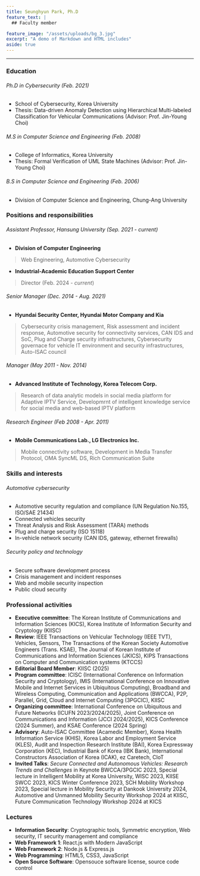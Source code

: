 ```yaml
---
title: Seunghyun Park, Ph.D
feature_text: |
  ## Faculty member

feature_image: "/assets/uploads/bg_3.jpg"
excerpt: "A demo of Markdown and HTML includes"
aside: true
---
```


* * *

### Education
###### Ph.D in Cybersecurity (Feb. 2021)
* School of Cybersecurity, Korea University
* Thesis: Data-driven Anomaly Detection using Hierarchical Multi-labeled Classification for Vehicular Communications (Advisor: Prof. Jin-Young Choi)

###### M.S in Computer Science and Engineering (Feb. 2008)
* College of Informatics, Korea University
* Thesis: Formal Verification of UML State Machines (Advisor: Prof. Jin-Young Choi)

###### B.S in Computer Science and Engineering (Feb. 2006)
* Division of Computer Science and Engineering, Chung-Ang University

### Positions and responsibilities
###### Assistant Professor, Hansung University (Sep. 2021 - _current_)
* **Division of Computer Engineering**
> Web Engineering, Automotive Cybersecurity
* **Industrial-Academic Education Support Center**
> Director (Feb. 2024 - _current_)

###### Senior Manager (Dec. 2014 - Aug. 2021)
* **Hyundai Security Center, Hyundai Motor Company and Kia**
> Cybersecurity crisis management, Risk assessment and incident response, Automotive security for connectivity services, CAN IDS and SoC, Plug and Charge security infrastructures, Cybersecurity governace for vehicle IT environment and security infrastructures, Auto-ISAC council

###### Manager (May 2011 - Nov. 2014)
* **Advanced Institute of Technology, Korea Telecom Corp.**
> Research of data analytic models in social media platform for Adaptive IPTV Service, Developmrnt of intelligent knowledge service for social media and web-based IPTV platform

###### Research Engineer (Feb 2008 - Apr. 2011)
* **Mobile Communications Lab., LG Electronics Inc.**
> Mobile connectivity software, Development in Media Transfer Protocol, OMA SyncML DS, Rich Communication Suite

### Skills and interests
###### Automotive cybersecurity
* Automotive security regulation and compliance (UN Regulation No.155, ISO/SAE 21434)
* Connected vehicles security
* Threat Analysis and Risk Assessment (TARA) methods
* Plug and charge security (ISO 15118)
* In-vehicle network security (CAN IDS, gateway, ethernet firewalls)

###### Security policy and technology
* Secure software development process
* Crisis management and incident responses
* Web and mobile security inspection
* Public cloud security

### Professional activities
* **Executive committee**: The Korean Institute of Communications and Information Sciences (KICS), Korea Institute of Information Security and Cryptology (KIISC)
* **Review**: IEEE Transactions on Vehicular Technology (IEEE TVT), Vehicles, Sensors, The Transactions of the Korean Society Automotive Engineers (Trans. KSAE), The Journal of Korean Institute of Communications and Information Sciences (JKICS), KIPS Transactions on Computer and Communication systems (KTCCS)
* **Editorial Board Member**: KIISC (2025)
* **Program committee**: ICISC (International Conference on Information Security and Cryptology), IMIS (International Conference on Innovative Mobile and Internet Services in Ubiquitous Computing), Broadband and Wireless Computing, Communication and Applications (BWCCA), P2P, Parallel, Grid, Cloud and Internet Computing (3PGCIC), KIISC
* **Organizing committee**: International Conference on Ubiquitous and Future Networks (ICUFN 2023/2024/2025), Joint Conference on Communications and Information (JCCI 2024/2025), KICS Conference (2024 Summer), and KSAE Conference (2024 Spring)
* **Advisory**: Auto-ISAC Committee (Acamedic Member), Korea Health Information Service (KHIS), Korea Labor and Employment Service (KLES), Audit and Inspection Research Institute (BAI), Korea Expressway Corporation (KEC), Industrial Bank of Korea (IBK Bank), International Constructors Association of Korea (ICAK), ez Caretech, CIoT
* **Invited Talks**: _Secure Connected and Autonomous Vehicles: Research Trends and Challenges_ in Keynote BWCCA/3PGCIC 2023, Special lecture in Intelligent Mobility at Korea University, WISC 2023, KIISE SWCC 2023, KICS Winter Conference 2023, SCH Mobility Workshop 2023, Special lecture in Mobility Security at Dankook University 2024, Automotive and Unmanned Mobility Security Workshop 2024 at KIISC, Future Communication Technology Workshop 2024 at KICS

### Lectures
* **Information Security**: Cryptographic tools, Symmetric encryption, Web security, IT security management and compliance
* **Web Framework 1**: React.js with Modern JavaScript
* **Web Framework 2**: Node.js & Express.js
* **Web Programming**: HTML5, CSS3, JavaScript
* **Open Source Software**: Opensouce software license, source code control

<!--

[A link](https://david.darn.es "A link")

Lorem ipsum dolor sit amet, consectetur adip* isicing elit, sed do eiusmod *tempor incididunt ut labore et dolore magna aliqua.

Duis aute irure dolor in [A link](https://david.darn.es "A link") reprehenderit in voluptate velit esse cillum **bold text** dolore eu fugiat nulla pariatur. Excepteur span element sint occaecat cupidatat non proident, sunt _italicised text_ in culpa qui officia deserunt mollit anim id `some code` est laborum.

* An item
* An item
* An item
* An item
* An item

1. Item one
2. Item two
3. Item three
4. Item four
5. Item five

> A simple blockquote

Some HTML...

``` html
<blockquote cite="http://www.imdb.com/title/tt0284978/quotes/qt1375101">
  <p>You planning a vacation, Mr. Sullivan?</p>
  <footer>
    <a href="http://www.imdb.com/title/tt0284978/quotes/qt1375101">Sunways Security Guard</a>
  </footer>
</blockquote>
```

...CSS...

``` css
blockquote {
  text-align: center;
  font-weight: bold;
}
blockquote footer {
  font-size: .8rem;
}
```

...and JavaScript

``` js
const blockquote = document.querySelector("blockquote")
const bolden = (keyString, string) =>
  string.replace(new RegExp(keyString, 'g'), '<strong>'+keyString+'</strong>')

blockquote.innerHTML = bolden("Mr. Sullivan", blockquote.innerHTML)
```

`Single line of code`

## HTML Includes

### Contact form

{% include site-form.html %}

``` html
{% raw %}{% include site-form.html %}{% endraw %}
```

### Demo map embed

{% include map.html id="1UT-2Z-Vg_MG_TrS5X2p8SthsJhc" title="Coffee shop map" %}

``` html
{% raw %}{% include map.html id="XXXXXX" title="Coffee shop map" %}{% endraw %}
```

### Button include

{% include button.html text="A button" link="https://david.darn.es" %}

{% include button.html text="A button with icon" link="https://twitter.com/daviddarnes" icon="twitter" %}

``` html
{% raw %}{% include button.html text="A button" link="https://david.darn.es" %}
{% include button.html text="A button with icon" link="https://twitter.com/daviddarnes" icon="twitter" %}{% endraw %}
```

### Icon include

{% include icon.html id="twitter" title="twitter" %} [{% include icon.html id="linkedin" title="twitter" %}](https://www.linkedin.com/in/daviddarnes)

``` html
{% raw %}{% include icon.html id="twitter" title="twitter" %}
[{% include icon.html id="linkedin" title="twitter" %}](https://www.linkedin.com/in/daviddarnes){% endraw %}
```

### Video include

{% include video.html id="zrkcGL5H3MU" title="Siteleaf tutorial video" %}

``` html
{% raw %}{% include video.html id="zrkcGL5H3MU" title="Siteleaf tutorial video" %}{% endraw %}
```


### Image includes

{% include figure.html image="https://picsum.photos/600/800?image=894" caption="Image with caption" width="300" height="800" %}

{% include figure.html image="https://picsum.photos/600/800?image=894" caption="Right aligned image" position="right" width="300" height="800" %}

{% include figure.html image="https://picsum.photos/600/800?image=894" caption="Left aligned image" position="left" width="300" height="800" %}

{% include figure.html image="https://picsum.photos/1600/800?image=894" alt="Image with just alt text" %}

``` html
{% raw %}{% include figure.html image="https://picsum.photos/600/800?image=894" caption="Image with caption" width="300" height="800" %}

{% include figure.html image="https://picsum.photos/600/800?image=894" caption="Right aligned image" position="right" width="300" height="800" %}

{% include figure.html image="https://picsum.photos/600/800?image=894" caption="Left aligned image" position="left" width="300" height="800" %}

{% include figure.html image="https://picsum.photos/1600/800?image=894" alt="Image with just alt text" %}{% endraw %}
```
-->
